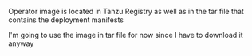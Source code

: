 Operator image is located in Tanzu Registry as well as in the tar file that contains the deployment manifests

I'm going to use the image in tar file for now since I have to download it anyway